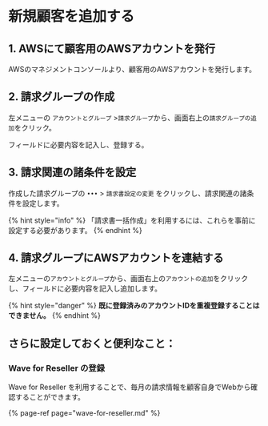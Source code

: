 # 新規顧客を追加する

## 1. AWSにて顧客用のAWSアカウントを発行

AWSのマネジメントコンソールより、顧客用のAWSアカウントを発行します。

## 2. 請求グループの作成

左メニューの `アカウントとグループ` &gt;`請求グループ`から、画面右上の`請求グループの追加`をクリック。

フィールドに必要内容を記入し、登録する。

## 3. 請求関連の諸条件を設定

作成した請求グループの `•••` &gt; `請求書設定の変更` をクリックし、請求関連の諸条件を設定します。

{% hint style="info" %}
「請求書一括作成」を利用するには、これらを事前に設定する必要があります。
{% endhint %}

## 4. 請求グループにAWSアカウントを連結する

左メニューの`アカウントとグループ`から、画面右上の`アカウントの追加`をクリックし、フィールドに必要内容を記入し追加します。

{% hint style="danger" %}
**既に登録済みのアカウントIDを重複登録することはできません。**
{% endhint %}

## さらに設定しておくと便利なこと：

### Wave for Reseller の登録

Wave for Reseller を利用することで、毎月の請求情報を顧客自身でWebから確認することができます。

{% page-ref page="wave-for-reseller.md" %}

